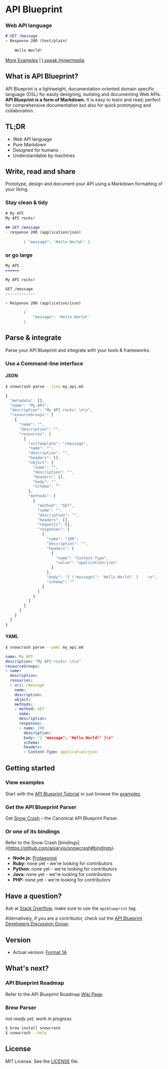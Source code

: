 # API Blueprint
### Web API language

```markdown
# GET /message
+ Response 200 (text/plain)
	
    Hello World!
```
[More Examples](https://github.com/apiaryio/api-blueprint/blob/master/examples/1.%20Simplest%20API.md) | [I speak Hypermedia](https://github.com/apiaryio/api-blueprint/blob/master/examples/8.%20Resource%20Object.md)

## What is API Blueprint?

API Blueprint is a lightweight, documentation-oriented domain specific language (DSL) for easily designing, building and documenting Web APIs. **API Blueprint is a form of Markdown.** It is easy to learn and read; perfect for comprehensive documentation but also for quick prototyping and collaboration.

## TL;DR

+ Web API language
+ Pure Markdown
+ Designed for humans
+ Understandable by machines

## Write, read and share

Prototype, design and document your API using a Markdown formatting of your liking.

### Stay clean & tidy

```markdown
# My API
My API rocks! 
 
## GET /message
- response 200 (application/json)
	
		{ "message": 'Hello World!' }
```

### or go large

```markdown
My API
======

My API rocks! 

GET /message
-------------

+ Response 200 (application/json)

		{ 
			"message": 'Hello World!' 
		}
```

## Parse & integrate
Parse your API Blueprint and integrate with your tools & frameworks.

### Use a Command-line interface

#### JSON

```sh
$ snowcrash parse --json my_api.md
```

```js
{
  "metadata": [],
  "name": "My API",
  "description": "My API rocks! \n\n",
  "resourceGroups": [
    {
      "name": "",
      "description": "",
      "resources": [
        {
          "uriTemplate": "/message",
          "name": "",
          "description": "",
          "headers": [],
          "object": {
            "name": "",
            "description": "",
            "headers": [],
            "body": "",
            "schema": ""
          },
          "methods": [
            {
              "method": "GET",
              "name": "",
              "description": "",
              "headers": [],
              "requests": [],
              "responses": [
                {
                  "name": "200",
                  "description": "",
                  "headers": [
                    {
                      "name": "Content-Type",
                      "value": "application/json"
                    }
                  ],
                  "body": "{ \"message\": 'Hello World!' }    \n",
                  "schema": ""
                }
              ]
            }
          ]
        }
      ]
    }
  ]
}
```

#### YAML

```sh
$ snowcrash parse --yaml my_api.md
```

```yaml
name: My API
description: "My API rocks! \n\n"
resourceGroups:
- name:
  description:
  resources:
  - uri: /message
    name:
    description:
    object:
    methods:
    - method: GET
      name:
      description:
      responses:
      - name: 200
        description:
        body: "{ "message": 'Hello World!' }\n"
        schema:
        headers:
        - Content-Type: application/json
```

## Getting started

### View examples

Start with the [API Blueprint Tutorial](https://github.com/apiaryio/api-blueprint/blob/master/examples/1.%20Simplest%20API.md) or just browse the [examples](https://github.com/apiaryio/api-blueprint/tree/master/examples).

### Get the API Blueprint Parser

Get [Snow Crash](https://github.com/apiaryio/snowcrash) – the Canonical API Blueprint Parser. 

### Or one of its bindings 

Refer to the Snow Crash [bindings]((https://github.com/apiaryio/snowcrash#bindings).

- **Node.js:** [Protagonist](https://github.com/apiaryio/protagonist)
- **Ruby:** none yet - we're looking for contributors
- **Python:** none yet - we're looking for contributors
- **Java:** none yet - we're looking for contributors
- **PHP:** none yet - we're looking for contributors

## Have a question?
Ask at [Stack Overflow](http://stackoverflow.com/questions/ask), make sure to use the `apiblueprint` tag.

Alternatively, if you are a contributor, check out the [API Blueprint Developers Discussion Group](https://groups.google.com/forum/?fromgroups#!forum/apiblueprint-dev). 

## Version
+ Actual version: [Format 1A](http://github.com/apiaryio/api-blueprint/blob/master/API%20Blueprint%20Specification.md)

## What's next?

### API Blueprint Roadmap

Refer to the API Blueprint Roadmap [Wiki Page](https://github.com/apiaryio/api-blueprint/wiki/API-Blueprint-Roadmap).

### Brew Parser

_not ready yet, work in progress_

```sh
$ brew install snowcrash
$ snowcrash --help
```

## License
MIT License. See the [LICENSE](https://github.com/apiaryio/api-blueprint/blob/master/LICENSE) file.
